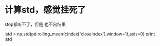 # 计算std，感觉挂死了

stop都听不了，但是 也不出结果

istd = np.std(pd.rolling_mean(cIndex['closeIndex'],window=1),axis=0)
    print istd